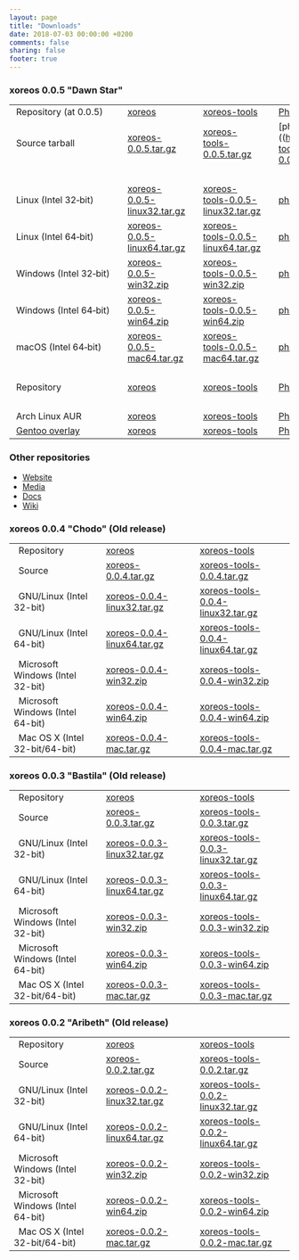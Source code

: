 ```yaml
---
layout: page
title: "Downloads"
date: 2018-07-03 00:00:00 +0200
comments: false
sharing: false
footer: true
---
```


### xoreos 0.0.5 "Dawn Star" ###

|                                        | |  | |  | |  |
|:---------------------------------------|-|:-|-|:-|-|:-|
| &nbsp;Repository&nbsp;(at&nbsp;0.0.5)  | | [xoreos](https://github.com/xoreos/xoreos/tree/v0.0.5)                                                               | | [xoreos-tools](https://github.com/xoreos/xoreos-tools/tree/v0.0.5)                                                                           | | [Phaethon](https://github.com/xoreos/phaethon/tree/v0.0.5) &nbsp; |
| &nbsp;Source&nbsp;tarball              | | [xoreos-0.0.5.tar.gz](https://github.com/xoreos/xoreos/releases/download/v0.0.5/xoreos-0.0.5.tar.gz)                 | | [xoreos-tools-0.0.5.tar.gz](https://github.com/xoreos/xoreos-tools/releases/download/v0.0.5/xoreos-tools-0.0.5.tar.gz)                       | | [phaethon-0.0.5.tar.gz]((https://github.com/xoreos/xoreos-tools/releases/download/v0.0.5/phaethon-0.0.5.tar.gz) &nbsp; |
| &nbsp;                                 | | | | | | |
| &nbsp;Linux&nbsp;(Intel&nbsp;32‑bit)   | | [xoreos-0.0.5-linux32.tar.gz](https://github.com/xoreos/xoreos/releases/download/v0.0.5/xoreos-0.0.5-linux32.tar.gz) | | [xoreos-tools-0.0.5-linux32.tar.gz](https://github.com/xoreos/xoreos-tools/releases/download/v0.0.5/xoreos-tools-0.0.5-linux32.tar.gz) | | [phaethon-0.0.5-linux32.tar.gz](https://github.com/xoreos/phaethon/releases/download/v0.0.5/phaethon-0.0.5-linux32.tar.gz) &nbsp; |
| &nbsp;Linux&nbsp;(Intel&nbsp;64‑bit)   | | [xoreos-0.0.5-linux64.tar.gz](https://github.com/xoreos/xoreos/releases/download/v0.0.5/xoreos-0.0.5-linux64.tar.gz) | | [xoreos-tools-0.0.5-linux64.tar.gz](https://github.com/xoreos/xoreos-tools/releases/download/v0.0.5/xoreos-tools-0.0.5-linux64.tar.gz) | | [phaethon-0.0.5-linux64.tar.gz](https://github.com/xoreos/phaethon/releases/download/v0.0.5/phaethon-0.0.5-linux64.tar.gz) &nbsp; |
| &nbsp;Windows&nbsp;(Intel&nbsp;32‑bit) | | [xoreos-0.0.5-win32.zip](https://github.com/xoreos/xoreos/releases/download/v0.0.5/xoreos-0.0.5-win32.zip)           | | [xoreos-tools-0.0.5-win32.zip](https://github.com/xoreos/xoreos-tools/releases/download/v0.0.5/xoreos-tools-0.0.5-win32.zip)           | | [phaethon-0.0.5-win32.zip](https://github.com/xoreos/phaethon/releases/download/v0.0.5/phaethon-0.0.5-win32.zip) &nbsp; |
| &nbsp;Windows&nbsp;(Intel&nbsp;64‑bit) | | [xoreos-0.0.5-win64.zip](https://github.com/xoreos/xoreos/releases/download/v0.0.5/xoreos-0.0.5-win64.zip)           | | [xoreos-tools-0.0.5-win64.zip](https://github.com/xoreos/xoreos-tools/releases/download/v0.0.5/xoreos-tools-0.0.5-win64.zip)           | | [phaethon-0.0.5-win64.zip](https://github.com/xoreos/phaethon/releases/download/v0.0.5/phaethon-0.0.5-win64.zip) &nbsp; |
| &nbsp;macOS&nbsp;(Intel&nbsp;64‑bit)   | | [xoreos-0.0.5-mac64.tar.gz](https://github.com/xoreos/xoreos/releases/download/v0.0.5/xoreos-0.0.5-mac64.tar.gz)     | | [xoreos-tools-0.0.5-mac64.tar.gz](https://github.com/xoreos/xoreos-tools/releases/download/v0.0.5/xoreos-tools-0.0.5-mac64.tar.gz)     | | [phaethon-0.0.5-mac64.tar.gz](https://github.com/xoreos/phaethon/releases/download/v0.0.5/phaethon-0.0.5-mac64.tar.gz) &nbsp; |
| &nbsp;                                 | | | | | | |
| &nbsp;Repository                       | | [xoreos](https://github.com/xoreos/xoreos/)                                                                          | | [xoreos-tools](https://github.com/xoreos/xoreos-tools/)                                                                                      | | [Phaethon](https://github.com/xoreos/phaethon/) &nbsp; |
| &nbsp;                                 | | | | | | |
| &nbsp;Arch&nbsp;Linux&nbsp;AUR         | | [xoreos](https://aur.archlinux.org/packages/xoreos/)                                                                 | | [xoreos-tools](https://aur.archlinux.org/packages/xoreos-tools/)                                                                             | | [Phaethon](https://aur.archlinux.org/packages/phaethon/) &nbsp; |
| &nbsp;[Gentoo&nbsp;overlay](https://github.com/xoreos/gentoo-overlay) | | [xoreos](https://github.com/xoreos/gentoo-overlay/tree/master/games-engines/xoreos)   | | [xoreos-tools](https://github.com/xoreos/gentoo-overlay/tree/master/app-misc/xoreos-tools)                                                   | | [Phaethon](https://github.com/xoreos/gentoo-overlay/tree/master/app-misc/phaethon) &nbsp; |

### Other repositories ###

- [Website](https://github.com/xoreos/xoreos-web)
- [Media](https://github.com/xoreos/xoreos-media)
- [Docs](https://github.com/xoreos/xoreos-docs)
- [Wiki](https://github.com/xoreos/xoreos-wiki)

### xoreos 0.0.4 "Chodo" (Old release) ###

|                                         | |  | |  |
|:----------------------------------------|-|:-|-|:-|
| &nbsp; Repository                       | | [xoreos](https://github.com/xoreos/xoreos/tree/v0.0.4) | | [xoreos-tools](https://github.com/xoreos/xoreos-tools/tree/v0.0.4) &nbsp; |
| &nbsp; Source                           | | [xoreos-0.0.4.tar.gz](https://github.com/xoreos/xoreos/releases/download/v0.0.4/xoreos-0.0.4.tar.gz) | | [xoreos-tools-0.0.4.tar.gz](https://github.com/xoreos/xoreos-tools/releases/download/v0.0.4/xoreos-tools-0.0.4.tar.gz) &nbsp; |
| &nbsp; GNU/Linux (Intel 32-bit)         | | [xoreos-0.0.4-linux32.tar.gz](https://github.com/xoreos/xoreos/releases/download/v0.0.4/xoreos-0.0.4-linux32.tar.gz) | | [xoreos-tools-0.0.4-linux32.tar.gz](https://github.com/xoreos/xoreos-tools/releases/download/v0.0.4/xoreos-tools-0.0.4-linux32.tar.gz) &nbsp; |
| &nbsp; GNU/Linux (Intel 64-bit)         | | [xoreos-0.0.4-linux64.tar.gz](https://github.com/xoreos/xoreos/releases/download/v0.0.4/xoreos-0.0.4-linux64.tar.gz) | | [xoreos-tools-0.0.4-linux64.tar.gz](https://github.com/xoreos/xoreos-tools/releases/download/v0.0.4/xoreos-tools-0.0.4-linux64.tar.gz) &nbsp; |
| &nbsp; Microsoft Windows (Intel 32-bit) | | [xoreos-0.0.4-win32.zip](https://github.com/xoreos/xoreos/releases/download/v0.0.4/xoreos-0.0.4-win32.zip) | | [xoreos-tools-0.0.4-win32.zip](https://github.com/xoreos/xoreos-tools/releases/download/v0.0.4/xoreos-tools-0.0.4-win32.zip) &nbsp; |
| &nbsp; Microsoft Windows (Intel 64-bit) | | [xoreos-0.0.4-win64.zip](https://github.com/xoreos/xoreos/releases/download/v0.0.4/xoreos-0.0.4-win64.zip) | | [xoreos-tools-0.0.4-win64.zip](https://github.com/xoreos/xoreos-tools/releases/download/v0.0.4/xoreos-tools-0.0.4-win64.zip) &nbsp; |
| &nbsp; Mac OS X (Intel 32-bit/64-bit)   | | [xoreos-0.0.4-mac.tar.gz](https://github.com/xoreos/xoreos/releases/download/v0.0.4/xoreos-0.0.4-mac.tar.gz) | | [xoreos-tools-0.0.4-mac.tar.gz](https://github.com/xoreos/xoreos-tools/releases/download/v0.0.4/xoreos-tools-0.0.4-mac.tar.gz) &nbsp; |

### xoreos 0.0.3 "Bastila" (Old release) ###

|                                         | |  | |  |
|:----------------------------------------|-|:-|-|:-|
| &nbsp; Repository                       | | [xoreos](https://github.com/xoreos/xoreos/tree/v0.0.3) | | [xoreos-tools](https://github.com/xoreos/xoreos-tools/tree/v0.0.3) &nbsp; |
| &nbsp; Source                           | | [xoreos-0.0.3.tar.gz](https://github.com/xoreos/xoreos/releases/download/v0.0.3/xoreos-0.0.3.tar.gz) | | [xoreos-tools-0.0.3.tar.gz](https://github.com/xoreos/xoreos-tools/releases/download/v0.0.3/xoreos-tools-0.0.3.tar.gz) &nbsp; |
| &nbsp; GNU/Linux (Intel 32-bit)         | | [xoreos-0.0.3-linux32.tar.gz](https://github.com/xoreos/xoreos/releases/download/v0.0.3/xoreos-0.0.3-linux32.tar.gz) | | [xoreos-tools-0.0.3-linux32.tar.gz](https://github.com/xoreos/xoreos-tools/releases/download/v0.0.3/xoreos-tools-0.0.3-linux32.tar.gz) &nbsp; |
| &nbsp; GNU/Linux (Intel 64-bit)         | | [xoreos-0.0.3-linux64.tar.gz](https://github.com/xoreos/xoreos/releases/download/v0.0.3/xoreos-0.0.3-linux64.tar.gz) | | [xoreos-tools-0.0.3-linux64.tar.gz](https://github.com/xoreos/xoreos-tools/releases/download/v0.0.3/xoreos-tools-0.0.3-linux64.tar.gz) &nbsp; |
| &nbsp; Microsoft Windows (Intel 32-bit) | | [xoreos-0.0.3-win32.zip](https://github.com/xoreos/xoreos/releases/download/v0.0.3/xoreos-0.0.3-win32.zip) | | [xoreos-tools-0.0.3-win32.zip](https://github.com/xoreos/xoreos-tools/releases/download/v0.0.3/xoreos-tools-0.0.3-win32.zip) &nbsp; |
| &nbsp; Microsoft Windows (Intel 64-bit) | | [xoreos-0.0.3-win64.zip](https://github.com/xoreos/xoreos/releases/download/v0.0.3/xoreos-0.0.3-win64.zip) | | [xoreos-tools-0.0.3-win64.zip](https://github.com/xoreos/xoreos-tools/releases/download/v0.0.3/xoreos-tools-0.0.3-win64.zip) &nbsp; |
| &nbsp; Mac OS X (Intel 32-bit/64-bit)   | | [xoreos-0.0.3-mac.tar.gz](https://github.com/xoreos/xoreos/releases/download/v0.0.3/xoreos-0.0.3-mac.tar.gz) | | [xoreos-tools-0.0.3-mac.tar.gz](https://github.com/xoreos/xoreos-tools/releases/download/v0.0.3/xoreos-tools-0.0.3-mac.tar.gz) &nbsp; |

### xoreos 0.0.2 "Aribeth" (Old release) ###

|                                         | |  | |  |
|:----------------------------------------|-|:-|-|:-|
| &nbsp; Repository                       | | [xoreos](https://github.com/xoreos/xoreos/tree/v0.0.2) | | [xoreos-tools](https://github.com/xoreos/xoreos-tools/tree/v0.0.2) &nbsp; |
| &nbsp; Source                           | | [xoreos-0.0.2.tar.gz](https://github.com/xoreos/xoreos/releases/download/v0.0.2/xoreos-0.0.2.tar.gz) | | [xoreos-tools-0.0.2.tar.gz](https://github.com/xoreos/xoreos-tools/releases/download/v0.0.2/xoreos-tools-0.0.2.tar.gz) &nbsp; |
| &nbsp; GNU/Linux (Intel 32-bit)         | | [xoreos-0.0.2-linux32.tar.gz](https://github.com/xoreos/xoreos/releases/download/v0.0.2/xoreos-0.0.2-linux32.tar.gz) | | [xoreos-tools-0.0.2-linux32.tar.gz](https://github.com/xoreos/xoreos-tools/releases/download/v0.0.2/xoreos-tools-0.0.2-linux32.tar.gz) &nbsp; |
| &nbsp; GNU/Linux (Intel 64-bit)         | | [xoreos-0.0.2-linux64.tar.gz](https://github.com/xoreos/xoreos/releases/download/v0.0.2/xoreos-0.0.2-linux64.tar.gz) | | [xoreos-tools-0.0.2-linux64.tar.gz](https://github.com/xoreos/xoreos-tools/releases/download/v0.0.2/xoreos-tools-0.0.2-linux64.tar.gz) &nbsp; |
| &nbsp; Microsoft Windows (Intel 32-bit) | | [xoreos-0.0.2-win32.zip](https://github.com/xoreos/xoreos/releases/download/v0.0.2/xoreos-0.0.2-win32.zip) | | [xoreos-tools-0.0.2-win32.zip](https://github.com/xoreos/xoreos-tools/releases/download/v0.0.2/xoreos-tools-0.0.2-win32.zip) &nbsp; |
| &nbsp; Microsoft Windows (Intel 64-bit) | | [xoreos-0.0.2-win64.zip](https://github.com/xoreos/xoreos/releases/download/v0.0.2/xoreos-0.0.2-win64.zip) | | [xoreos-tools-0.0.2-win64.zip](https://github.com/xoreos/xoreos-tools/releases/download/v0.0.2/xoreos-tools-0.0.2-win64.zip) &nbsp; |
| &nbsp; Mac OS X (Intel 32-bit/64-bit)   | | [xoreos-0.0.2-mac.tar.gz](https://github.com/xoreos/xoreos/releases/download/v0.0.2/xoreos-0.0.2-mac.tar.gz) | | [xoreos-tools-0.0.2-mac.tar.gz](https://github.com/xoreos/xoreos-tools/releases/download/v0.0.2/xoreos-tools-0.0.2-mac.tar.gz) &nbsp; |
